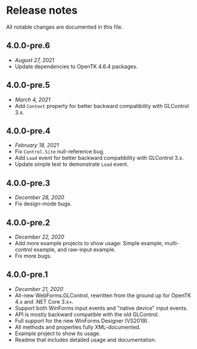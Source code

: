 # Release notes

All notable changes are documented in this file.

## 4.0.0-pre.6
- _August 27, 2021_
- Update dependencies to OpenTK 4.6.4 packages.

## 4.0.0-pre.5
- _March 4, 2021_
- Add `Context` property for better backward compatibility with GLControl 3.x.

## 4.0.0-pre.4
- _February 18, 2021_
- Fix `Control.Site` null-reference bug.
- Add `Load` event for better backward compatibility with GLControl 3.x.
- Update simple test to demonstrate `Load` event.

## 4.0.0-pre.3
- _December 28, 2020_
- Fix design-mode bugs.

## 4.0.0-pre.2
- _December 22, 2020_
- Add more example projects to show usage: Simple example, multi-control example, and raw-input example.
- Fix more bugs.

## 4.0.0-pre.1
- _December 21, 2020_
- All-new WebForms.GLControl, rewritten from the ground up for OpenTK 4.x and .NET Core 3.x+.
- Support both WinForms input events and "native device" input events.
- API is mostly backward compatible with the old GLControl.
- Full support for the new WinForms Designer (VS2019).
- All methods and properties fully XML-documented.
- Example project to show its usage.
- Readme that includes detailed usage and documentation.

